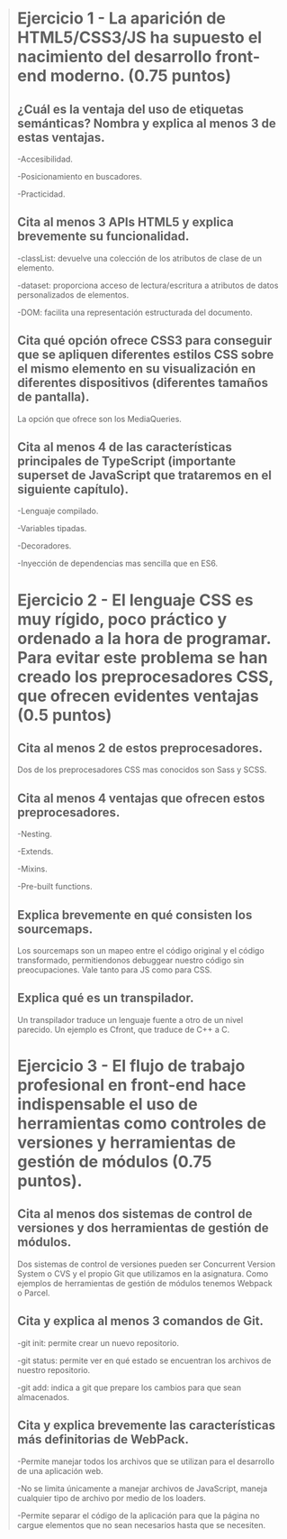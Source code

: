 ># Ejercicio 1 - La aparición de HTML5/CSS3/JS ha supuesto el nacimiento del desarrollo front-end moderno. (0.75 puntos)
>
>## ¿Cuál es la ventaja del uso de etiquetas semánticas? Nombra y explica al menos 3 de estas ventajas.
>
> -Accesibilidad.
> 
> -Posicionamiento en buscadores.
>
> -Practicidad.
>
>## Cita al menos 3 APIs HTML5 y explica brevemente su funcionalidad.
>
> -classList: devuelve una colección de los atributos de clase de un elemento.
>
> -dataset: proporciona acceso de lectura/escritura a atributos de datos personalizados de elementos.
>
> -DOM: facilita una representación estructurada del documento.
>
>## Cita qué opción ofrece CSS3 para conseguir que se apliquen diferentes estilos CSS sobre el mismo elemento en su visualización en diferentes dispositivos (diferentes tamaños de pantalla).
>
> La opción que ofrece son los MediaQueries.
>
>## Cita al menos 4 de las características principales de TypeScript (importante superset de JavaScript que trataremos en el siguiente capítulo).
>
> -Lenguaje compilado.
>
> -Variables tipadas.
>
> -Decoradores.
>
> -Inyección de dependencias mas sencilla que en ES6.
>
># Ejercicio 2 - El lenguaje CSS es muy rígido, poco práctico y ordenado a la hora de programar. Para evitar este problema se han creado los preprocesadores CSS, que ofrecen evidentes ventajas (0.5 puntos)
>
>## Cita al menos 2 de estos preprocesadores.
>
> Dos de los preprocesadores CSS mas conocidos son Sass y SCSS.
>
>## Cita al menos 4 ventajas que ofrecen estos preprocesadores.
>
> -Nesting.
>
> -Extends.
>
> -Mixins.
>
> -Pre-built functions.
>
>## Explica brevemente en qué consisten los sourcemaps.
>
> Los sourcemaps son un mapeo entre el código original y el código transformado, permitiendonos debuggear nuestro código sin preocupaciones. Vale tanto para JS como para CSS.
>
>## Explica qué es un transpilador.
>
> Un transpilador traduce un lenguaje fuente a otro de un nivel parecido. Un ejemplo es Cfront, que traduce de C++ a C.
>
># Ejercicio 3 - El flujo de trabajo profesional en front-end hace indispensable el uso de herramientas como controles de versiones y herramientas de gestión de módulos (0.75 puntos).
>
>## Cita al menos dos sistemas de control de versiones y dos herramientas de gestión de módulos.
>
> Dos sistemas de control de versiones pueden ser Concurrent Version System o CVS y el propio Git que utilizamos en la asignatura. Como ejemplos de herramientas de gestión de módulos tenemos Webpack o Parcel.
>
>## Cita y explica al menos 3 comandos de Git.
>
> -git init: permite crear un nuevo repositorio.
>
> -git status: permite ver en qué estado se encuentran los archivos de nuestro repositorio.
>
> -git add: indica a git que prepare los cambios para que sean almacenados.
>
>## Cita y explica brevemente las características más definitorias de WebPack.
>
> -Permite manejar todos los archivos que se utilizan para el desarrollo de una aplicación web.
>
> -No se limita únicamente a manejar archivos de JavaScript, maneja cualquier tipo de archivo por medio de los loaders.
>
> -Permite separar el código de la aplicación para que la página no cargue elementos que no sean necesarios hasta que se necesiten.